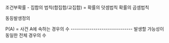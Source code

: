 조건부확률 - 집합의 법칙(합집합/교집합) = 확률의 덧셈법칙
                                        확률의 곱셈법칙

                        
동등발생정의

P(A) =  사건 A에 속하는 경우의 수
        ------------------------------
        발생할 가능성이 동일한 전체 경우의 수